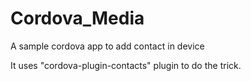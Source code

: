 # Cordova_Media
A sample cordova app to add contact in device

It uses "cordova-plugin-contacts" plugin to do the trick.
